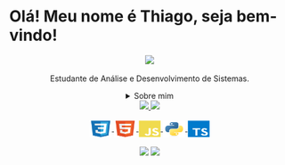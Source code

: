 # Olá! Meu nome é Thiago, seja bem-vindo!

<div align="center">
  
<img src="https://media2.giphy.com/media/qgQUggAC3Pfv687qPC/giphy.gif?cid=790b7611906a5f2be17e869fcb806959838f1ebbf856767a&rid=giphy.gif&ct=g" />


Estudante de Análise e Desenvolvimento de Sistemas.

<details>
  <summary>Sobre mim</summary>
<div align="left">
 
``` js
const monts = {
    pessoal: {
        nome: 'Thiago Honorato',
        apelido: 'Monts',
        interesses: ['Games', 'Futebol', 'Aprendizado'],
        motivação: ['Quero aprender a desenvolver programas e jogos.'],
    },
    profissional: {
        tecnologias: {
                CSS,
                HTML,
                JavaScript,
                Python,
                TypeScript
    }
}
```
  </div>
</details>

<div align="center">
  <a href="https://github.com/thiagomonts">
  <img height="180em" src="https://github-readme-stats.vercel.app/api?username=thiagomonts&show_icons=true&theme=algolia&include_all_commits=true&count_private=true"/>
  <img height="180em" src="https://github-readme-stats.vercel.app/api/top-langs/?username=thiagomonts&layout=compact&langs_count=7&theme=algolia"/>
</div>

<div align="center" style="display: inline_block"><br>
  <img align="center" alt="CSS" height="30" width="40" src="https://raw.githubusercontent.com/devicons/devicon/master/icons/css3/css3-original.svg">
  <img align="center" alt="HTML" height="30" width="40" src="https://raw.githubusercontent.com/devicons/devicon/master/icons/html5/html5-original.svg">
  <img align="center" alt="Js" height="30" width="40" src="https://raw.githubusercontent.com/devicons/devicon/master/icons/javascript/javascript-plain.svg">
  <img align="center" alt="Python" height="30" width="40" src="https://raw.githubusercontent.com/devicons/devicon/master/icons/python/python-original.svg">
  <img align="center" alt="Ts" height="30" width="40" src="https://raw.githubusercontent.com/devicons/devicon/master/icons/typescript/typescript-plain.svg">
</div>

<br>
<div align="center">
  <a href="https://www.linkedin.com/in/honoratothiago" target="_blank"><img src="https://img.shields.io/badge/-LinkedIn-%230077B5?style=for-the-badge&logo=linkedin&logoColor=white" target="_blank"></a>
  <a href="https://twitter.com/thiagomonts" target="_blank"><img src="https://img.shields.io/badge/Twitter-1DA1F2?style=for-the-badge&logo=twitter&logoColor=white"  target="_blank"></a>
</div>
            
          
